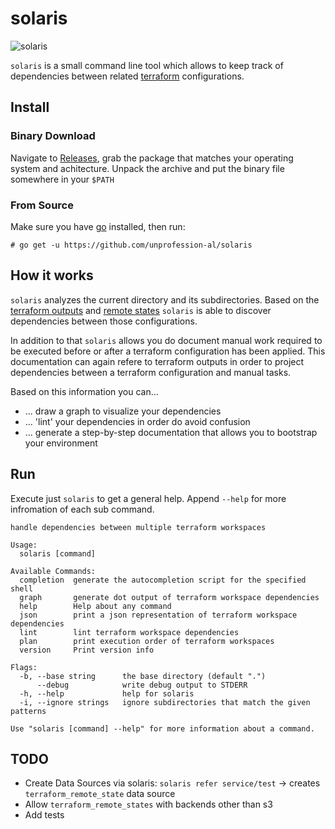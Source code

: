 # solaris

![solaris](./solaris.png "solaris")

`solaris` is a small command line tool which allows to keep track of dependencies
between related [terraform](https://www.terraform.io) configurations.

## Install

### Binary Download

Navigate to [Releases](https://github.com/unprofession-al/solaris/releases), grab
the package that matches your operating system and achitecture. Unpack the archive
and put the binary file somewhere in your `$PATH`

### From Source

Make sure you have [go](https://golang.org/doc/install) installed, then run: 


```
# go get -u https://github.com/unprofession-al/solaris
```

## How it works

`solaris` analyzes the current directory and its subdirectories. Based on the 
[terraform outputs](https://www.terraform.io/docs/configuration/outputs.html) and
[remote states](https://www.terraform.io/docs/state/remote.html) `solaris` is 
able to discover dependencies between those configurations.

In addition to that `solaris` allows you do document manual work required to be
executed before or after a terraform configuration has been applied. This 
documentation can again refere to terraform outputs in order to project dependencies
between a terraform configuration and manual tasks.

Based on this information you can...

* ... draw a graph to visualize your dependencies
* ... 'lint' your dependencies in order do avoid confusion
* ... generate a step-by-step documentation that allows you to bootstrap your environment

## Run

Execute just `solaris` to get a general help. Append `--help` for more infromation
of each sub command.


```
handle dependencies between multiple terraform workspaces

Usage:
  solaris [command]

Available Commands:
  completion  generate the autocompletion script for the specified shell
  graph       generate dot output of terraform workspace dependencies
  help        Help about any command
  json        print a json representation of terraform workspace dependencies
  lint        lint terraform workspace dependencies
  plan        print execution order of terraform workspaces
  version     Print version info

Flags:
  -b, --base string      the base directory (default ".")
      --debug            write debug output to STDERR
  -h, --help             help for solaris
  -i, --ignore strings   ignore subdirectories that match the given patterns

Use "solaris [command] --help" for more information about a command.
```

## TODO

- Create Data Sources via solaris: `solaris refer service/test` -> creates `terraform_remote_state` data source
- Allow `terraform_remote_states` with backends other than s3
- Add tests

